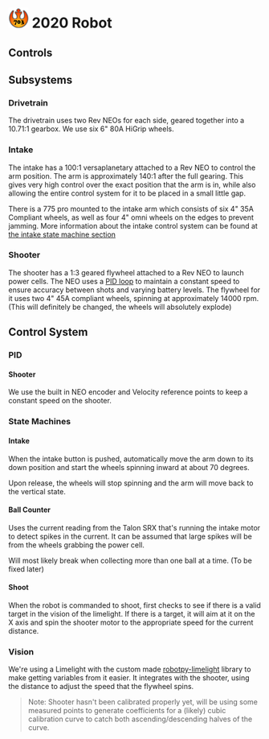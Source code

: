 # ![703](docs/Phoenix2020.png) 2020 Robot

## Controls

## Subsystems

### Drivetrain

The drivetrain uses two Rev NEOs for each side, geared together into a 10.71:1 gearbox.
We use six 6" 80A HiGrip wheels.

### Intake

The intake has a 100:1 versaplanetary attached to a Rev NEO to control the arm position. The arm is approximately 140:1 after the full gearing. This gives very high control over the exact position that the arm is in, while also allowing the entire control system for it to be placed in a small little gap.

There is a 775 pro mounted to the intake arm which consists of six 4" 35A Compliant wheels, as well as four 4" omni wheels on the edges to prevent jamming. More information about the intake control system can be found at [the intake state machine section](#Intake)

### Shooter

The shooter has a 1:3 geared flywheel attached to a Rev NEO to launch power cells.
The NEO uses a [PID loop](#Shooter-1) to maintain a constant speed to ensure accuracy between shots and varying battery levels. The flywheel for it uses two 4" 45A compliant wheels, spinning at approximately 14000 rpm.
(This will definitely be changed, the wheels will absolutely explode)

## Control System

### PID

#### Shooter

We use the built in NEO encoder and Velocity reference points to keep a constant speed on the shooter.

### State Machines

#### Intake

When the intake button is pushed, automatically move the arm down to its down position and start the wheels spinning inward at about 70 degrees.

Upon release, the wheels will stop spinning and the arm will move back to the vertical state.

#### Ball Counter

Uses the current reading from the Talon SRX that's running the intake motor to detect spikes in the current. It can be assumed that large spikes will be from the wheels grabbing the power cell.

Will most likely break when collecting more than one ball at a time. (To be fixed later)

#### Shoot

When the robot is commanded to shoot, first checks to see if there is a valid target in the vision of the limelight.
If there is a target, it will aim at it on the X axis and spin the shooter motor to the appropriate speed for the current distance.

### Vision

We're using a Limelight with the custom made [robotpy-limelight](https://github.com/FRC703/robotpy-limelight) library to make getting variables from it easier.
It integrates with the shooter, using the distance to adjust the speed that the flywheel spins.

> Note: Shooter hasn't been calibrated properly yet, will be using some measured points to generate coefficients for a (likely) cubic calibration curve to catch both ascending/descending halves of the curve.
